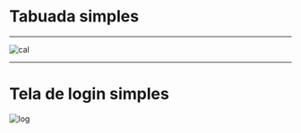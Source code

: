 # Tabuada simples
---

![cal](https://user-images.githubusercontent.com/60264180/81982125-aecf9a80-9607-11ea-875e-0c150368ab88.gif)

---
# Tela de login simples


![log](https://user-images.githubusercontent.com/60264180/81982626-86946b80-9608-11ea-99b5-a6cd45580ea9.gif)

